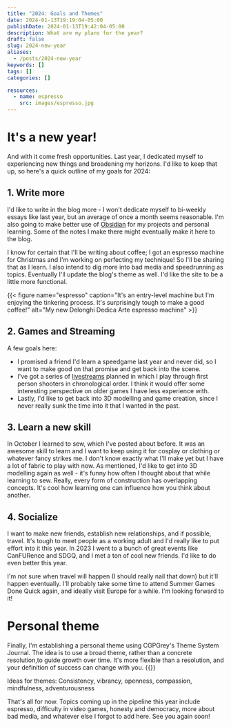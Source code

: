 ```yaml
---
title: "2024: Goals and Themes"
date: 2024-01-13T19:19:04-05:00
publishDate: 2024-01-13T19:42:04-05:00
description: What are my plans for the year?
draft: false
slug: 2024-new-year
aliases:
  - /posts/2024-new-year
keywords: []
tags: []
categories: []

resources:
  - name: espresso
    src: images/espresso.jpg
---
```

#  It's a new year!
And with it come fresh opportunities. Last year, I dedicated myself to experiencing new things and broadening my horizons. I'd like to keep that up, so here's a quick outline of my goals for 2024:
## 1. Write more
I'd like to write in the blog more - I won't dedicate myself to bi-weekly essays like last year, but an average of once a month seems reasonable. I'm also going to make better use of [Obsidian](obsidian.md) for my projects and personal learning. Some of the notes I make there might eventually make it here to the blog.

I know for certain that I'll be writing about coffee; I got an espresso machine for Christmas and I'm working on perfecting my technique! So I'll be sharing that as I learn. I also intend to dig more into bad media and speedrunning as topics. Eventually I'll update the blog's theme as well. I'd like the site to be a little more functional.

{{< figure name="espresso" caption="It's an entry-level machine but I'm enjoying the tinkering process. It's surprisingly tough to make a good coffee!" alt="My new Delonghi Dedica Arte espresso machine" >}}

## 2. Games and Streaming
A few goals here:
- I promised a friend I'd learn a speedgame last year and never did, so I want to make good on that promise and get back into the scene.
- I've got a series of [livestreams](twitch.tv/tempystral) planned in which I play through first person shooters in chronological order. I think it would offer some interesting perspective on older games I have less experience with.
- Lastly, I'd like to get back into 3D modelling and game creation, since I never really sunk the time into it that I wanted in the past.

## 3. Learn a new skill
In October I learned to sew, which I've posted about before. It was an awesome skill to learn and I want to keep using it for cosplay or clothing or whatever fancy strikes me. I don't know exactly what I'll make yet but I have a lot of fabric to play with now. As mentioned, I'd like to get into 3D modelling again as well - it's funny how often I thought about that while learning to sew. Really, every form of construction has overlapping concepts. It's cool how learning one can influence how you think about another.

## 4. Socialize
I want to make new friends, establish new relationships, and if possible, travel. It's tough to meet people as a working adult and I'd really like to put effort into it this year. In 2023 I went to a bunch of great events like CanFURence and SDGQ, and I met a ton of cool new friends. I'd like to do even better this year.

I'm not sure when travel will happen (I should really nail that down) but it'll happen eventually. I'll probably take some time to attend Summer Games Done Quick again, and ideally visit Europe for a while. I'm looking forward to it!

# Personal theme
Finally, I'm establishing a personal theme using CGPGrey's Theme System Journal. The idea is to use a broad theme, rather than a concrete resolution,to guide growth over time. It's more flexible than a resolution, and your definition of success can change with you.
{{<youtube id="NVGuFdX5guE" >}}

Ideas for themes: Consistency, vibrancy, openness, compassion, mindfulness, adventurousness

That's all for now. Topics coming up in the pipeline this year include espresso, difficulty in video games, honesty and democracy, more about bad media, and whatever else I forgot to add here. See you again soon!
